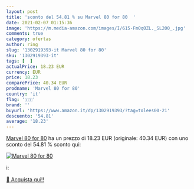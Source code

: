 ```yaml
---
layout: post
title: 'sconto del 54.81 % su Marvel 80 for 80  '
date: 2021-02-07 01:15:36
image: 'https://m.media-amazon.com/images/I/615-Fm0qOZL._SL200_.jpg'
comments: true
category: ofertas
author: ring
slug: '1302919393-it Marvel 80 for 80'
sku: '1302919393-it'
tags: [  ]
actualPrice: 18.23 EUR
currency: EUR
price: 18.23
comparePrice: 40.34 EUR
prodname: 'Marvel 80 for 80'
country: 'it'
flag: '🇮🇹'
brand: ''
buyurl: 'https://www.amazon.it/dp/1302919393/?tag=tolees00-21'
descuento: '54.81'
average: '18.23'
---
```


[Marvel 80 for 80](https://www.amazon.it/dp/1302919393/?tag=tolees00-21) ha un prezzo di 18.23 EUR (originale: 40.34 EUR) con uno sconto del 54.81 % sconto qui:

[![Marvel 80 for 80](https://m.media-amazon.com/images/I/615-Fm0qOZL._SL200_.jpg)](https://www.amazon.it/dp/1302919393/?tag=tolees00-21)

ℹ️:


[🛒 Acquista qui!!](https://www.amazon.it/dp/1302919393/?tag=tolees00-21)
